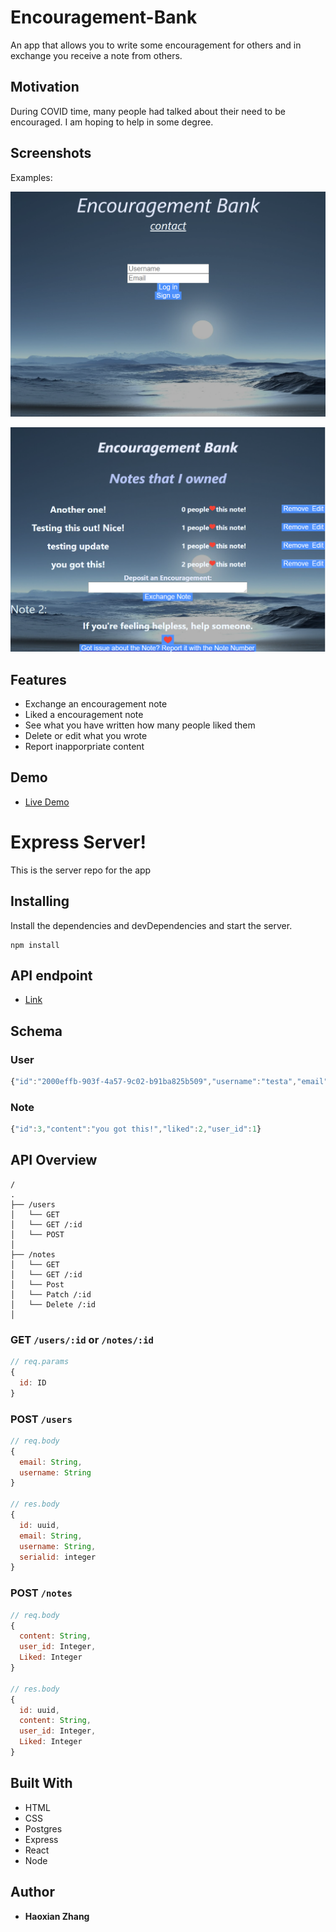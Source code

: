 # Encouragement-Bank

An app that allows you to write some encouragement for others and in exchange you receive a note from others. 

## Motivation

During COVID time, many people had talked about their need to be encouraged. I am hoping to help in some degree.

## Screenshots
Examples:

![Example](./ScreenshotHomepage.png)

![Example](./ScreenshotUserpage.png)

## Features

* Exchange an encouragement note
* Liked a encouragement note
* See what you have written how many people liked them
* Delete or edit what you wrote
* Report inapporpriate content

## Demo

- [Live Demo](https://encouragement-exchange.johnhaoxianz.vercel.app/)

# Express Server!

This is the server repo for the app

## Installing
Install the dependencies and devDependencies and start the server.

```
npm install
```
## API endpoint

- [Link](https://tranquil-citadel-21990.herokuapp.com)

## Schema

### User

```js
{"id":"2000effb-903f-4a57-9c02-b91ba825b509","username":"testa","email":"test1@test.com","serialid":1}
```

### Note

```js
{"id":3,"content":"you got this!","liked":2,"user_id":1}
```
## API Overview

```text
/
.
├── /users
│   └── GET
│   └── GET /:id
│   └── POST
│ 
├── /notes
│   └── GET
│   └── GET /:id    
│   └── Post
│   └── Patch /:id
│   └── Delete /:id
│    
```
### GET `/users/:id` or `/notes/:id`

```js
// req.params
{
  id: ID
}
```
### POST `/users`

```js
// req.body
{
  email: String,
  username: String
}

// res.body
{
  id: uuid,
  email: String,
  username: String,
  serialid: integer
}
```
### POST `/notes`

```js
// req.body
{
  content: String,
  user_id: Integer,
  Liked: Integer
}

// res.body
{
  id: uuid,
  content: String,
  user_id: Integer,
  Liked: Integer
}
```
## Built With

* HTML
* CSS
* Postgres
* Express
* React
* Node

## Author

* **Haoxian Zhang** 